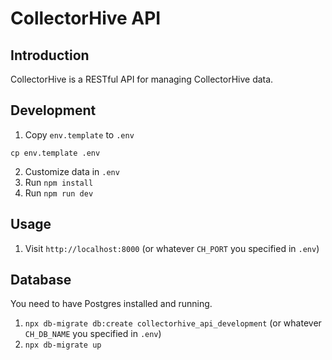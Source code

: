 # CollectorHive API

## Introduction

CollectorHive is a RESTful API for managing CollectorHive data.

## Development

1. Copy `env.template` to `.env`

```
cp env.template .env
```

2. Customize data in `.env`
3. Run `npm install`
4. Run `npm run dev`

## Usage

1. Visit `http://localhost:8000` (or whatever `CH_PORT` you specified in `.env`)

## Database

You need to have Postgres installed and running.

1. `npx db-migrate db:create collectorhive_api_development` (or whatever `CH_DB_NAME` you specified in `.env`)
2. `npx db-migrate up`
